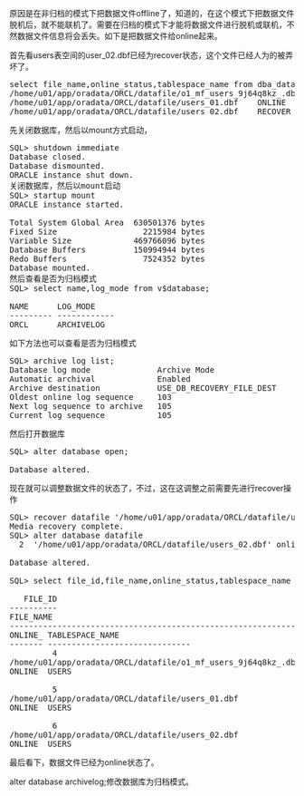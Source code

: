 <!--
author: beebol
date: 2014-03-03 16:44:32
title: oracle删除一个recover的数据文件
tags: datafile,oracle
category: Oracle
status: publish
summary: 原因是在非归档的模式下把数据文件offline了，知道的，在这个模式下把数据文件脱机后，就不能联机了。需要在归档的模式下才能将数据文件进行脱机或联机，不然数据文件信息将会丢失。如下是把数据文件给online起来。首先看users表空间的user_02.dbf已经为recover状
-->

原因是在非归档的模式下把数据文件offline了，知道的，在这个模式下把数据文件脱机后，就不能联机了。需要在归档的模式下才能将数据文件进行脱机或联机，不然数据文件信息将会丢失。如下是把数据文件给online起来。

首先看users表空间的user_02.dbf已经为recover状态，这个文件已经人为的被弄坏了。
<pre class="lang:default decode:true">select file_name,online_status,tablespace_name from dba_data_files where tablespace_name='USERS';
/home/u01/app/oradata/ORCL/datafile/o1_mf_users_9j64q8kz_.dbf	ONLINE	USERS
/home/u01/app/oradata/ORCL/datafile/users_01.dbf	ONLINE	USERS
/home/u01/app/oradata/ORCL/datafile/users_02.dbf	RECOVER	USERS</pre>
先关闭数据库，然后以mount方式启动，
<pre class="lang:default decode:true">SQL&gt; shutdown immediate
Database closed.
Database dismounted.
ORACLE instance shut down.
关闭数据库，然后以mount启动
SQL&gt; startup mount
ORACLE instance started.

Total System Global Area  630501376 bytes
Fixed Size                  2215984 bytes
Variable Size             469766096 bytes
Database Buffers          150994944 bytes
Redo Buffers                7524352 bytes
Database mounted.
然后查看是否为归档模式
SQL&gt; select name,log_mode from v$database;

NAME      LOG_MODE
--------- ------------
ORCL      ARCHIVELOG</pre>
如下方法也可以查看是否为归档模式
<pre class="lang:default decode:true">SQL&gt; archive log list; 
Database log mode              Archive Mode
Automatic archival             Enabled
Archive destination            USE_DB_RECOVERY_FILE_DEST
Oldest online log sequence     103
Next log sequence to archive   105
Current log sequence           105</pre>
然后打开数据库
<pre class="lang:default decode:true">SQL&gt; alter database open;

Database altered.</pre>
现在就可以调整数据文件的状态了，不过，这在这调整之前需要先进行recover操作
<pre class="lang:default decode:true">SQL&gt; recover datafile '/home/u01/app/oradata/ORCL/datafile/users_02.dbf';
Media recovery complete.
SQL&gt; alter database datafile
  2  '/home/u01/app/oradata/ORCL/datafile/users_02.dbf' online;

Database altered.

SQL&gt; select file_id,file_name,online_status,tablespace_name from dba_data_files where tablespace_name='USERS';

   FILE_ID
----------
FILE_NAME
------------------------------------------------------------------------------------------------------------------------------------------------------------------------------------------------------------------------------------------------------------------------------------------------------------
ONLINE_ TABLESPACE_NAME
------- ------------------------------
         4
/home/u01/app/oradata/ORCL/datafile/o1_mf_users_9j64q8kz_.dbf
ONLINE  USERS

         5
/home/u01/app/oradata/ORCL/datafile/users_01.dbf
ONLINE  USERS

         6
/home/u01/app/oradata/ORCL/datafile/users_02.dbf
ONLINE  USERS</pre>
最后看下，数据文件已经为online状态了。

alter database archivelog;修改数据库为归档模式。